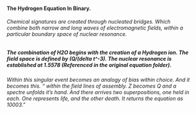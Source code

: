 #### The Hydrogen Equation In Binary.

###### Chemical signatures are created through nucleated bridges. Which combine both narrow and long waves of electromagnetic fields, within a particular boundary space of nuclear resonance.

##### The combination of H2O begins with the creation of a Hydrogen ion. The field space is defined by (Q/(delta t^-3). The nuclear resonance is established at 1.5578 (Referenced in the original equation folder). 

###### Within this singular event becomes an analogy of bias within choice. And it becomes this. “ within the field lines of assembly. Z becomes Q and a spectre unfolds it’s hand. And there arrives two superpositions, one held in each. One represents life, and the other death. It returns the equation as 10003.” 

